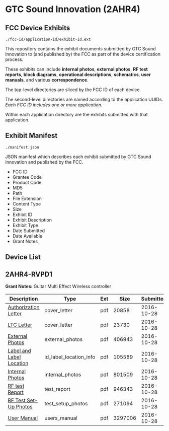 # GTC Sound Innovation (2AHR4)
## FCC Device Exhibits

```
./fcc-id/application-id/exhibit-id.ext
```

This repository contains the exhibit documents submitted by GTC Sound Innovation to (and published by) the FCC as part of the device certification process.

These exhibits can include **internal photos**, **external photos**, **RF test reports**, **block diagrams**, **operational descriptions**, **schematics**, **user manuals**, and various **correspondence**.

The top-level directories are sliced by the FCC ID of each device.

The second-level directories are named according to the application UUIDs. *Each FCC ID includes one or more application.*

Within each application directory are the exhibits submitted with that application. 

## Exhibit Manifest

```
./manifest.json
```

JSON manifest which describes each exhibit submitted by GTC Sound Innovation and published by the FCC.

- FCC ID
- Grantee Code
- Product Code
- MD5
- Path
- File Extension
- Content Type
- Size
- Exhibit ID
- Exhibit Description
- Exhibit Type
- Date Submitted
- Date Available
- Grant Notes

## Device List
## 2AHR4-RVPD1
**Grant Notes:** Guitar Multi Effect Wireless controller

| Description | Type | Ext | Size | Submitted | Available |
| ----------- | ---- | --- | ---- | --------- | --------- |
| [Authorization Letter](2AHR4-RVPD1/82f47b71b47f636e9571d963daceb72f/3177781.pdf) | cover_letter | pdf | 20858 | 2016-10-28 | 2016-10-28 |
| [LTC Letter](2AHR4-RVPD1/82f47b71b47f636e9571d963daceb72f/3177782.pdf) | cover_letter | pdf | 23730 | 2016-10-28 | 2016-10-28 |
| [External Photos](2AHR4-RVPD1/82f47b71b47f636e9571d963daceb72f/3177783.pdf) | external_photos | pdf | 406943 | 2016-10-28 | 2016-10-28 |
| [Label and Label Location](2AHR4-RVPD1/82f47b71b47f636e9571d963daceb72f/3177784.pdf) | id_label_location_info | pdf | 105589 | 2016-10-28 | 2016-10-28 |
| [Internal Photos](2AHR4-RVPD1/82f47b71b47f636e9571d963daceb72f/3177785.pdf) | internal_photos | pdf | 801509 | 2016-10-28 | 2016-10-28 |
| [RF test Report](2AHR4-RVPD1/82f47b71b47f636e9571d963daceb72f/3177788.pdf) | test_report | pdf | 946343 | 2016-10-28 | 2016-10-28 |
| [RF Test Set-Up Photos](2AHR4-RVPD1/82f47b71b47f636e9571d963daceb72f/3177789.pdf) | test_setup_photos | pdf | 271094 | 2016-10-28 | 2016-10-28 |
| [User Manual](2AHR4-RVPD1/82f47b71b47f636e9571d963daceb72f/3177790.pdf) | users_manual | pdf | 3297006 | 2016-10-28 | 2016-10-28 |
